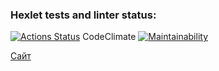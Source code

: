 ### Hexlet tests and linter status:
[![Actions Status](https://github.com/anisimova/frontend-project-lvl3/workflows/hexlet-check/badge.svg)](https://github.com/anisimova/frontend-project-lvl3/actions)
CodeClimate
[![Maintainability](https://api.codeclimate.com/v1/badges/a4b9dbd279efe0df793f/maintainability)](https://codeclimate.com/github/anisimova/frontend-project-lvl3/maintainability)

[Сайт](https://frontend-project-lvl3-anisimova.vercel.app/)
